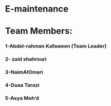 # E-maintenance

# Team Members:
 
 ### 1-Abdel-rahman Kafaween (Team Leader)
 ### 2- zaid shahrouri
 ### 3-NaimAlOmari
 ### 4-Duaa Tarazi 
 ### 5-Asya Moh’d
 
 
